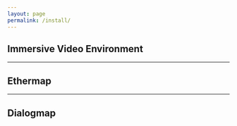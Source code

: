 ```yaml
---
layout: page
permalink: /install/
---
```


## Immersive Video Environment

*** 

## Ethermap


***

## Dialogmap